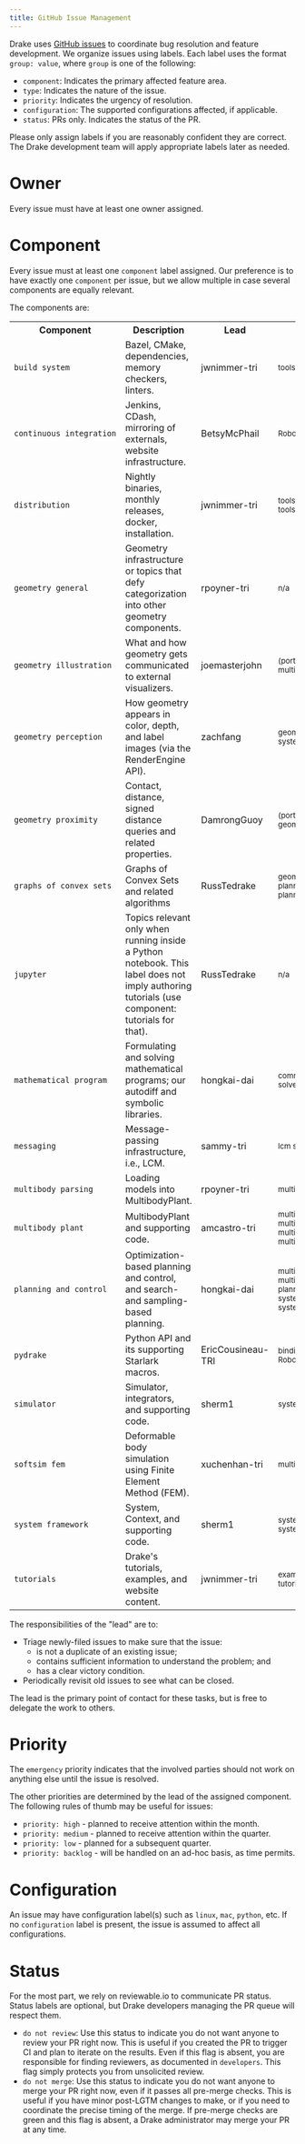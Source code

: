 ```yaml
---
title: GitHub Issue Management
---
```


Drake uses [GitHub issues](https://github.com/RobotLocomotion/drake/issues)
to coordinate bug resolution and feature development. We organize issues using
labels.  Each label uses the format ``group: value``, where ``group`` is one
of the following:

* ``component``: Indicates the primary affected feature area.
* ``type``: Indicates the nature of the issue.
* ``priority``: Indicates the urgency of resolution.
* ``configuration``: The supported configurations affected, if applicable.
* ``status``: PRs only.  Indicates the status of the PR.

Please only assign labels if you are reasonably confident they are correct.
The Drake development team will apply appropriate labels later as needed.

# Owner

Every issue must have at least one owner assigned.

# Component

Every issue must at least one ``component`` label assigned. Our preference is
to have exactly one ``component`` per issue, but we allow multiple in case
several components are equally relevant.

The components are:
<table>

<tr>
<th>Component</th>
<th>Description</th>
<th>Lead</th>
<th>Typical Directories</th>
</tr>

<tr>
<td><code>build system</code></td>
<td>Bazel, CMake, dependencies, memory checkers, linters.</td>
<td>jwnimmer-tri</td>
<td><small>
tools
</small></td>
</tr>

<tr>
<td><code>continuous&nbsp;integration</code></td>
<td>Jenkins, CDash, mirroring of externals, website infrastructure.</td>
<td>BetsyMcPhail</td>
<td><small>
RobotLocomotion/drake-ci
</small></td>
</tr>

<tr>
<td><code>distribution</code></td>
<td>Nightly binaries, monthly releases, docker, installation.</td>
<td>jwnimmer-tri</td>
<td><small>
tools/install<br>
tools/wheel
</small></td>
</tr>

<tr>
<td><code>geometry general</code></td>
<td>Geometry infrastructure or topics that defy categorization into other
  geometry components.</td>
<td>rpoyner-tri</td>
<td><small>
n/a
</small></td>
</tr>

<tr>
<td><code>geometry illustration</code></td>
<td>What and how geometry gets communicated to external visualizers.</td>
<td>joemasterjohn</td>
<td><small>
(portions of) geometry<br>
multibody/meshcat
</small></td>
</tr>

<tr>
<td><code>geometry perception</code></td>
<td>How geometry appears in color, depth, and label images (via the
  RenderEngine API).</td>
<td>zachfang</td>
<td><small>
geometry/render<br>
systems/rendering
</small></td>
</tr>

<tr>
<td><code>geometry proximity</code></td>
<td>Contact, distance, signed distance queries and related properties.</td>
<td>DamrongGuoy</td>
<td><small>
(portions of) geometry<br>
geometry/proximity
</small></td>
</tr>

<tr>
<td><code>graphs of convex sets</code></td>
<td>Graphs of Convex Sets and related algorithms</td>
<td>RussTedrake</td>
<td><small>
geometry/optimization<br>
planning/iris<br>
planning/trajectory_optimization/gcs_trajectory_optimization<br>
</small></td>
</tr>

<tr>
<td><code>jupyter</code></td>
<td>Topics relevant only when running inside a Python notebook. This label does
  not imply authoring tutorials (use component: tutorials for that).</td>
<td>RussTedrake</td>
<td><small>
n/a
</small></td>
</tr>

<tr>
<td><code>mathematical program</code></td>
<td>Formulating and solving mathematical programs; our autodiff and symbolic
  libraries.</td>
<td>hongkai-dai</td>
<td><small>
common/symbolic_**<br>
solvers
</small></td>
</tr>

<tr>
<td><code>messaging</code></td>
<td>Message-passing infrastructure, i.e., LCM.</td>
<td>sammy-tri</td>
<td><small>
lcm
systems/lcm
</small></td>
</tr>

<tr>
<td><code>multibody parsing</code></td>
<td>Loading models into MultibodyPlant.</td>
<td>rpoyner-tri</td>
<td><small>
multibody/parsing
</small></td>
</tr>

<tr>
<td><code>multibody plant</code></td>
<td>MultibodyPlant and supporting code.</td>
<td>amcastro-tri</td>
<td><small>
multibody/contact_solvers<br>
multibody/math<br>
multibody/plant<br>
multibody/tree<br>
</small></td>
</tr>

<tr>
<td><code>planning and control</code></td>
<td>Optimization-based planning and control, and search- and sampling-based
  planning.</td>
<td>hongkai-dai</td>
<td><small>
multibody/inverse_kinematics<br>
multibody/optimization<br>
planning<br>
systems/controllers<br>
systems/trajectory_optimization
</small></td>
</tr>

<tr>
<td><code>pydrake</code></td>
<td>Python API and its supporting Starlark macros.</td>
<td>EricCousineau-TRI</td>
<td><small>
bindings/pydrake<br>
RobotLocomotion/pybind11
</small></td>
</tr>

<tr>
<td><code>simulator</code></td>
<td>Simulator, integrators, and supporting code.</td>
<td>sherm1</td>
<td><small>
systems/analysis
</small></td>
</tr>

<tr>
<td><code>softsim fem</code></td>
<td>Deformable body simulation using Finite Element Method (FEM).</td>
<td>xuchenhan-tri</td>
<td><small>
multibody/fem
</small></td>
</tr>

<tr>
<td><code>system framework</code></td>
<td>System, Context, and supporting code.</td>
<td>sherm1</td>
<td><small>
systems/framework<br>
systems/primitives
</small></td>
</tr>

<tr>
<td><code>tutorials</code></td>
<td>Drake's tutorials, examples, and website content.</td>
<td>jwnimmer-tri</td>
<td><small>
examples<br>
tutorials
</small></td>
</tr>

</table>

The responsibilities of the "lead" are to:

* Triage newly-filed issues to make sure that the issue:
  * is not a duplicate of an existing issue;
  * contains sufficient information to understand the problem; and
  * has a clear victory condition.
* Periodically revisit old issues to see what can be closed.

The lead is the primary point of contact for these tasks, but is free to
delegate the work to others.

# Priority

The ``emergency`` priority indicates that the involved parties should not work
on anything else until the issue is resolved.

The other priorities are determined by the lead of the assigned component. The
following rules of thumb may be useful for issues:

* ``priority: high`` - planned to receive attention within the month.
* ``priority: medium`` - planned to receive attention within the quarter.
* ``priority: low`` - planned for a subsequent quarter.
* ``priority: backlog`` - will be handled on an ad-hoc basis, as time permits.

# Configuration

An issue may have configuration label(s) such as ``linux``, ``mac``,
``python``, etc.  If no ``configuration`` label is present, the issue is
assumed to affect all configurations.

# Status

For the most part, we rely on reviewable.io to communicate PR status.
Status labels are optional, but Drake developers managing the PR queue
will respect them.

* ``do not review``: Use this status to indicate you do not want anyone to
  review your PR right now. This is useful if you created the PR to trigger
  CI and plan to iterate on the results. Even if this flag is absent, you
  are responsible for finding reviewers, as documented in `developers`.
  This flag simply protects you from unsolicited review.
* ``do not merge``: Use this status to indicate you do not want anyone to
  merge your PR right now, even if it passes all pre-merge checks. This is
  useful if you have minor post-LGTM changes to make, or if you need to
  coordinate the precise timing of the merge. If pre-merge checks are green
  and this flag is absent, a Drake administrator may merge your PR at any
  time.

